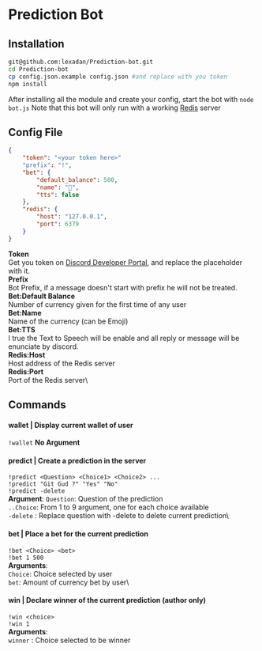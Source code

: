 ﻿
# Prediction Bot
## Installation

```bash
git@github.com:lexadan/Prediction-bot.git
cd Prediction-bot
cp config.json.example config.json #and replace with you token
npm install
```
After installing all the module and create your config, start the bot with `node bot.js`
Note that this bot will only run with a working [Redis](https://redis.io/) server

## Config File

```json
{
	"token": "<your token here>"
	"prefix": "!",
	"bet": {
		"default_balance": 500,
		"name": "🥓",
		"tts": false
	},
	"redis": {
		"host": "127.0.0.1",
		"port": 6379
	}
}
```

**Token**\
Get you token on [Discord Developer Portal](https://discord.com/developers/docs/intro), and replace the placeholder with it.\
**Prefix**\
Bot Prefix, if a message doesn't start with prefix he will not be treated.\
**Bet:Default Balance**\
Number of currency given for the first time of any user\
**Bet:Name**\
Name of the currency (can be Emoji)\
**Bet:TTS**\
I true the Text to Speech will be enable and all reply or message will be enunciate by discord.\
**Redis:Host** \
Host address of the Redis server\
**Redis:Port**\
Port of the Redis server\

## Commands

#### wallet | Display current wallet of user
`!wallet`
**No Argument**
#### predict | Create a prediction in the server
`!predict <Question> <Choice1> <Choice2> ...`\
 `!predict "Git Gud ?" "Yes" "No"`\
 `!predict -delete`\
 **Argument**:
`Question`: Question of the prediction\
`..Choice`: From 1 to 9 argument, one for each choice available\
`-delete` : Replace question with -delete to delete current prediction\
#### bet | Place a bet for the current prediction
`!bet <Choice> <bet>`\
 `!bet 1 500`\
 **Arguments**:\
 `Choice`: Choice selected by user\
`bet`: Amount of currency bet by user\
#### win | Declare winner of the current prediction (author only)
`!win <choice>`\
`!win 1`\
**Arguments**:\
`winner` : Choice selected to be winner

